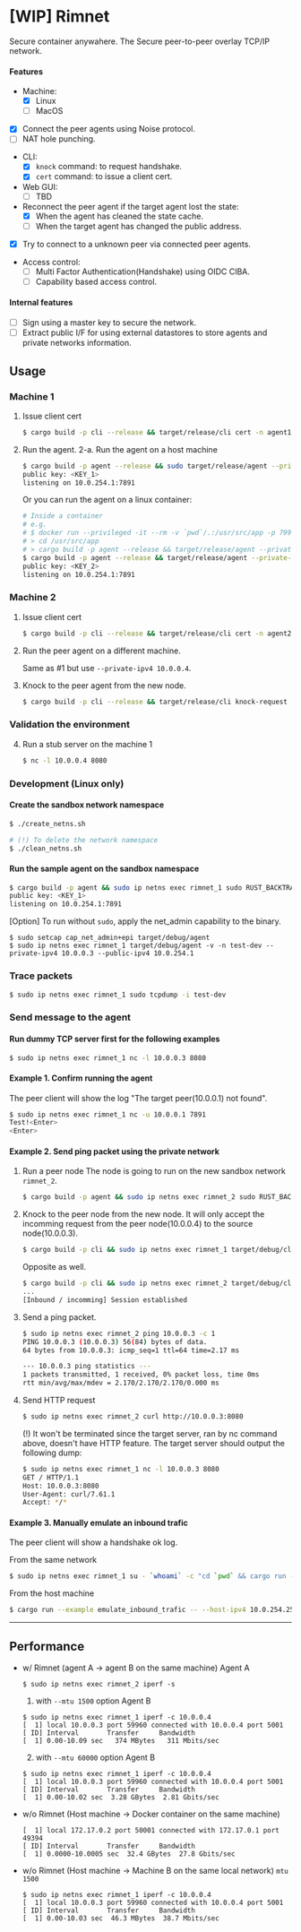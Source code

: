 # [**WIP**] Rimnet

Secure container anywahere.
The Secure peer-to-peer overlay TCP/IP network.

#### Features
- Machine:
  - [x] Linux
  - [ ] MacOS
- [x] Connect the peer agents using Noise protocol.
- [ ] NAT hole punching.
- CLI:
  - [x] `knock` command: to request handshake.
  - [x] `cert` command: to issue a client cert.
- Web GUI:
  - [ ] TBD
- Reconnect the peer agent if the target agent lost the state:
    - [x] When the agent has cleaned the state cache.
    - [ ] When the target agent has changed the public address.
- [x] Try to connect to a unknown peer via connected peer agents.
- Access control:
  - [ ] Multi Factor Authentication(Handshake) using OIDC CIBA.
  - [ ] Capability based access control.

#### Internal features
  - [ ] Sign using a master key to secure the network.
  - [ ] Extract public I/F for using external datastores to store agents and private networks information.

## Usage

### Machine 1
1. Issue client cert

    ```sh
    $ cargo build -p cli --release && target/release/cli cert -n agent1
    ```

2. Run the agent.
2-a. Run the agent on a host machine

    ```sh
    $ cargo build -p agent --release && sudo target/release/agent --private-ipv4 10.0.0.3 --public-ipv4 <public IPv4 address of the machine> --client-cert agent1
    public key: <KEY_1>
    listening on 10.0.254.1:7891
    ```

    Or you can run the agent on a linux container:

    ```sh
    # Inside a container
    # e.g.
    # $ docker run --privileged -it --rm -v `pwd`/.:/usr/src/app -p 7991:7891 rust:1.63
    # > cd /usr/src/app
    # > cargo build -p agent --release && target/release/agent --private-ipv4 10.0.0.3 --public-ipv4 172.17.0.2 --external-public-ipv4 192.168.1.5 --external-public-port 7991
    $ cargo build -p agent --release && target/release/agent --private-ipv4 10.0.0.3 --public-ipv4 <public IPv4 address of the container> --external-public-ipv4 <public IPv4 address of the host machine> --external-public-port <public port of the host machine>
    public key: <KEY_2>
    listening on 10.0.254.1:7891
    ```

### Machine 2
1. Issue client cert

    ```sh
    $ cargo build -p cli --release && target/release/cli cert -n agent2
    ```

2. Run the peer agent on a different machine.

    Same as #1 but use `--private-ipv4 10.0.0.4`.

3. Knock to the peer agent from the new node.

    ```sh
    $ cargo build -p cli --release && target/release/cli knock-request --public-ipv4 <public IPv4 address of the machine> --target-public-ipv4 <public IPv4 address of the target host machine>
    ```

### Validation the environment
4. Run a stub server on the machine 1

    ```sh
    $ nc -l 10.0.0.4 8080
    ```



### Development (Linux only)

#### Create the sandbox network namespace
```sh
$ ./create_netns.sh

# (!) To delete the network namespace
$ ./clean_netns.sh
```

#### Run the sample agent on the sandbox namespace
```sh
$ cargo build -p agent && sudo ip netns exec rimnet_1 sudo RUST_BACKTRACE=full target/debug/agent -v -n test-dev --private-ipv4 10.0.0.3 --public-ipv4 10.0.254.1 --client-cert agent1
public key: <KEY_1>
listening on 10.0.254.1:7891
```

[Option] To run without `sudo`, apply the net_admin capability to the binary.
```
$ sudo setcap cap_net_admin+epi target/debug/agent
$ sudo ip netns exec rimnet_1 target/debug/agent -v -n test-dev --private-ipv4 10.0.0.3 --public-ipv4 10.0.254.1
```

### Trace packets
```sh
$ sudo ip netns exec rimnet_1 sudo tcpdump -i test-dev
```

### Send message to the agent

#### Run dummy TCP server first for the following examples

```sh
$ sudo ip netns exec rimnet_1 nc -l 10.0.0.3 8080
```

#### Example 1. Confirm running the agent
The peer client will show the log "The target peer(10.0.0.1) not found".

```sh
$ sudo ip netns exec rimnet_1 nc -u 10.0.0.1 7891
Test!<Enter>
<Enter>
```

#### Example 2. Send ping packet using the private network

1. Run a peer node
The node is going to run on the new sandbox network `rimnet_2`.

    ```sh
    $ cargo build -p agent && sudo ip netns exec rimnet_2 sudo RUST_BACKTRACE=full target/debug/agent -v -n test-dev --private-ipv4 10.0.0.4 --public-ipv4 10.0.254.2 --client-cert agent2
    ```

2. Knock to the peer node from the new node.
    It will only accept the incomming request from the peer node(10.0.0.4) to the source node(10.0.0.3).
    ```sh
    $ cargo build -p cli && sudo ip netns exec rimnet_1 target/debug/cli knock-request --public-ipv4 10.0.254.1 --target-public-ipv4 10.0.254.2
    ```

    Opposite as well.
    ```sh
    $ cargo build -p cli && sudo ip netns exec rimnet_2 target/debug/cli knock-request --public-ipv4 10.0.254.2 --target-public-ipv4 10.0.254.1
    ...
    [Inbound / incomming] Session established
    ```

3. Send a ping packet.

    ```sh
    $ sudo ip netns exec rimnet_2 ping 10.0.0.3 -c 1
    PING 10.0.0.3 (10.0.0.3) 56(84) bytes of data.
    64 bytes from 10.0.0.3: icmp_seq=1 ttl=64 time=2.17 ms

    --- 10.0.0.3 ping statistics ---
    1 packets transmitted, 1 received, 0% packet loss, time 0ms
    rtt min/avg/max/mdev = 2.170/2.170/2.170/0.000 ms
    ```

4. Send HTTP request

    ```sh
    $ sudo ip netns exec rimnet_2 curl http://10.0.0.3:8080
    ```
    (!) It won't be terminated since the target server, ran by nc command above, doesn't have HTTP feature.
    The target server should output the following dump:
    ```sh
    $ sudo ip netns exec rimnet_1 nc -l 10.0.0.3 8080
    GET / HTTP/1.1
    Host: 10.0.0.3:8080
    User-Agent: curl/7.61.1
    Accept: */*
    ```

#### Example 3. Manually emulate an inbound trafic
The peer client will show a handshake ok log.

From the same network
```sh
$ sudo ip netns exec rimnet_1 su - `whoami` -c "cd `pwd` && cargo run --example emulate_inbound_trafic"
```

From the host machine
```sh
$ cargo run --example emulate_inbound_trafic -- --host-ipv4 10.0.254.254
```


---
## Performance
* w/ Rimnet (agent A -> agent B on the same machine)
    Agent A
    ```
    $ sudo ip netns exec rimnet_2 iperf -s
    ```

    1) with `--mtu 1500` option
    Agent B
    ```
    $ sudo ip netns exec rimnet_1 iperf -c 10.0.0.4
    [  1] local 10.0.0.3 port 59960 connected with 10.0.0.4 port 5001
    [ ID] Interval       Transfer     Bandwidth
    [  1] 0.00-10.09 sec   374 MBytes   311 Mbits/sec
    ```

    2) with `--mtu 60000` option
    Agent B
    ```
    $ sudo ip netns exec rimnet_1 iperf -c 10.0.0.4
    [  1] local 10.0.0.3 port 59960 connected with 10.0.0.4 port 5001
    [ ID] Interval       Transfer     Bandwidth
    [  1] 0.00-10.02 sec  3.28 GBytes  2.81 Gbits/sec
    ```

* w/o Rimnet (Host machine -> Docker container on the same machine)
    ```
    [  1] local 172.17.0.2 port 50001 connected with 172.17.0.1 port 49394
    [ ID] Interval       Transfer     Bandwidth
    [  1] 0.0000-10.0005 sec  32.4 GBytes  27.8 Gbits/sec
    ```

* w/o Rimnet (Host machine -> Machine B on the same local network)
    `mtu 1500`

    ```
    $ sudo ip netns exec rimnet_1 iperf -c 10.0.0.4
    [  1] local 10.0.0.3 port 59960 connected with 10.0.0.4 port 5001
    [ ID] Interval       Transfer     Bandwidth
    [  1] 0.00-10.03 sec  46.3 MBytes  38.7 Mbits/sec
    ```
